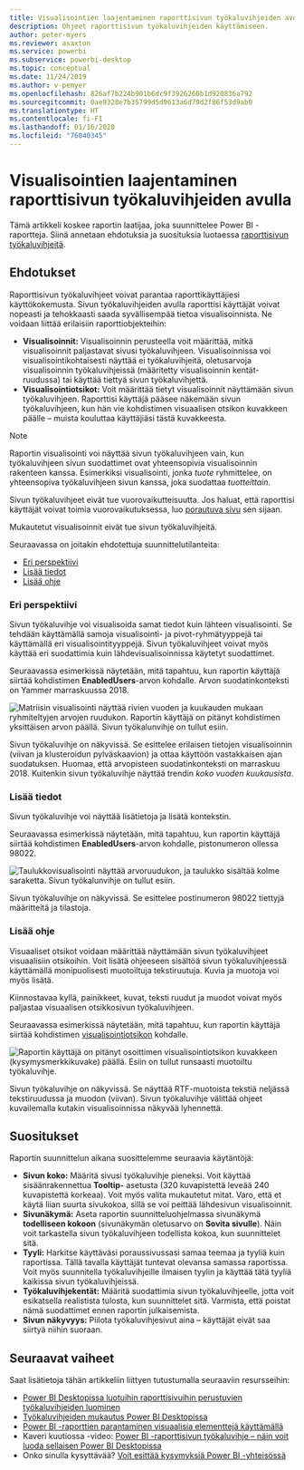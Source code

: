 ```yaml
---
title: Visualisointien laajentaminen raporttisivun työkaluvihjeiden avulla
description: Ohjeet raporttisivun työkaluvihjeiden käyttämiseen.
author: peter-myers
ms.reviewer: asaxton
ms.service: powerbi
ms.subservice: powerbi-desktop
ms.topic: conceptual
ms.date: 11/24/2019
ms.author: v-pemyer
ms.openlocfilehash: 826af7b224b901b6dc9f3926260b1d920836a792
ms.sourcegitcommit: 0ae9328e7b35799d5d9613a6d79d2f86f53d9ab0
ms.translationtype: HT
ms.contentlocale: fi-FI
ms.lasthandoff: 01/16/2020
ms.locfileid: "76040345"
---
```

# <a name="extend-visuals-with-report-page-tooltips"></a>Visualisointien laajentaminen raporttisivun työkaluvihjeiden avulla

Tämä artikkeli koskee raportin laatijaa, joka suunnittelee Power BI -raportteja. Siinä annetaan ehdotuksia ja suosituksia luotaessa [raporttisivun työkaluvihjeitä](../desktop-tooltips.md).

## <a name="suggestions"></a>Ehdotukset

Raporttisivun työkaluvihjeet voivat parantaa raporttikäyttäjiesi käyttökokemusta. Sivun työkaluvihjeiden avulla raporttisi käyttäjät voivat nopeasti ja tehokkaasti saada syvällisempää tietoa visualisoinnista. Ne voidaan liittää erilaisiin raporttiobjekteihin:

- **Visualisoinnit:** Visualisoinnin perusteella voit määrittää, mitkä visualisoinnit paljastavat sivusi työkaluvihjeen. Visualisoinnissa voi visualisointikohtaisesti näyttää ei työkaluvihjeitä, oletusarvoja visualisoinnin työkaluvihjeissä (määritetty visualisoinnin kentät-ruudussa) tai käyttää tiettyä sivun työkaluvihjettä.
- **Visualisointiotsikot:** Voit määrittää tietyt visualisoinnit näyttämään sivun työkaluvihjeen. Raporttisi käyttäjä pääsee näkemään sivun työkaluvihjeen, kun hän vie kohdistimen visuaalisen otsikon kuvakkeen päälle – muista kouluttaa käyttäjiäsi tästä kuvakkeesta.

> [!NOTE]
> Raportin visualisointi voi näyttää sivun työkaluvihjeen vain, kun työkaluvihjeen sivun suodattimet ovat yhteensopivia visualisoinnin rakenteen kanssa. Esimerkiksi visualisointi, jonka _tuote_ ryhmittelee, on yhteensopiva työkaluvihjeen sivun kanssa, joka suodattaa _tuotteittain_.
>
> Sivun työkaluvihjeet eivät tue vuorovaikutteisuutta. Jos haluat, että raporttisi käyttäjät voivat toimia vuorovaikutuksessa, luo [porautuva sivu](../desktop-drillthrough.md) sen sijaan.
>
> Mukautetut visualisoinnit eivät tue sivun työkaluvihjeitä.

Seuraavassa on joitakin ehdotettuja suunnittelutilanteita:

- [Eri perspektiivi](#different-perspective)
- [Lisää tiedot](#add-detail)
- [Lisää ohje](#add-help)

### <a name="different-perspective"></a>Eri perspektiivi

Sivun työkaluvihje voi visualisoida samat tiedot kuin lähteen visualisointi. Se tehdään käyttämällä samoja visualisointi- ja pivot-ryhmätyyppejä tai käyttämällä eri visualisointityyppejä. Sivun työkaluvihjeet voivat myös käyttää eri suodattimia kuin lähdevisualisoinnissa käytetyt suodattimet.

Seuraavassa esimerkissä näytetään, mitä tapahtuu, kun raportin käyttäjä siirtää kohdistimen **EnabledUsers**-arvon kohdalle. Arvon suodatinkonteksti on Yammer marraskuussa 2018.

![Matriisin visualisointi näyttää rivien vuoden ja kuukauden mukaan ryhmiteltyjen arvojen ruudukon. Raportin käyttäjä on pitänyt kohdistimen yksittäisen arvon päällä. Sivun työkalunvihje on tullut esiin.](media/report-page-tooltips/suggestion-different-perspective.png)

Sivun työkaluvihje on näkyvissä. Se esittelee erilaisen tietojen visualisoinnin (viivan ja klusteroidun pylväskaavion) ja ottaa käyttöön vastakkaisen ajan suodatuksen. Huomaa, että arvopisteen suodatinkonteksti on marraskuu 2018. Kuitenkin sivun työkaluvihje näyttää trendin _koko vuoden kuukausista_.

### <a name="add-detail"></a>Lisää tiedot

Sivun työkaluvihje voi näyttää lisätietoja ja lisätä kontekstin.

Seuraavassa esimerkissä näytetään, mitä tapahtuu, kun raportin käyttäjä siirtää kohdistimen **EnabledUsers**-arvon kohdalle, pistonumeron ollessa 98022.

![Taulukkovisualisointi näyttää arvoruudukon, ja taulukko sisältää kolme saraketta. Sivun työkalunvihje on tullut esiin.](media/report-page-tooltips/suggestion-add-details.png)

Sivun työkaluvihje on näkyvissä. Se esittelee postinumeron 98022 tiettyjä määritteitä ja tilastoja.

### <a name="add-help"></a>Lisää ohje

Visuaaliset otsikot voidaan määrittää näyttämään sivun työkaluvihjeet visuaalisiin otsikoihin. Voit lisätä ohjeeseen sisältöä sivun työkaluvihjeessä käyttämällä monipuolisesti muotoiltuja tekstiruutuja. Kuvia ja muotoja voi myös lisätä.

Kiinnostavaa kyllä, painikkeet, kuvat, teksti ruudut ja muodot voivat myös paljastaa visuaalisen otsikkosivun työkaluvihjeen.

Seuraavassa esimerkissä näytetään, mitä tapahtuu, kun raportin käyttäjä siirtää kohdistimen [visualisointiotsikon](../desktop-visual-elements-for-reports.md) kohdalle.

![Raportin käyttäjä on pitänyt osoittimen visualisointiotsikon kuvakkeen (kysymysmerkkikuvake) päällä. Esiin on tullut runsaasti muotoiltu työkaluvihje.](media/report-page-tooltips/suggestion-add-help.png)

Sivun työkaluvihje on näkyvissä. Se näyttää RTF-muotoista tekstiä neljässä tekstiruudussa ja muodon (viivan). Sivun työkaluvihje välittää ohjeet kuvailemalla kutakin visualisoinnissa näkyvää lyhennettä.

## <a name="recommendations"></a>Suositukset

Raportin suunnittelun aikana suosittelemme seuraavia käytäntöjä:

- **Sivun koko:** Määritä sivusi työkaluvihje pieneksi. Voit käyttää sisäänrakennettua **Tooltip-** asetusta (320 kuvapistettä leveää 240 kuvapistettä korkeaa). Voit myös valita mukautetut mitat. Varo, että et käytä liian suurta sivukokoa, sillä se voi peittää lähdesivun visualisoinnit.
- **Sivunäkymä:** Aseta raportin suunnitteluohjelmassa sivunäkymä **todelliseen kokoon** (sivunäkymän oletusarvo on **Sovita sivulle**). Näin voit tarkastella sivun työkaluvihjeen todellista kokoa, kun suunnittelet sitä.
- **Tyyli:** Harkitse käyttäväsi poraussivussasi samaa teemaa ja tyyliä kuin raportissa. Tällä tavalla käyttäjät tuntevat olevansa samassa raportissa. Voit myös suunnitella työkaluvihjeille ilmaisen tyylin ja käyttää tätä tyyliä kaikissa sivun työkaluvihjeissä.
- **Työkaluvihjekentät:** Määritä suodattimia sivun työkaluvihjeelle, jotta voit esikatsella realistista tulosta, kun suunnittelet sitä. Varmista, että poistat nämä suodattimet ennen raportin julkaisemista.
- **Sivun näkyvyys:** Piilota työkaluvihjesivut aina – käyttäjät eivät saa siirtyä niihin suoraan.

## <a name="next-steps"></a>Seuraavat vaiheet

Saat lisätietoja tähän artikkeliin liittyen tutustumalla seuraaviin resursseihin:

- [Power BI Desktopissa luotuihin raporttisivuihin perustuvien työkaluvihjeiden luominen](../desktop-tooltips.md)
- [Työkaluvihjeiden mukautus Power BI Desktopissa](../desktop-custom-tooltips.md)
- [Power BI -raporttien parantaminen visuaalisia elementtejä käyttämällä](../desktop-visual-elements-for-reports.md)
- Kaveri kuutiossa -video: [Power BI -raporttisivun työkaluvihje – näin voit luoda sellaisen Power BI Desktopissa](https://www.youtube.com/watch?v=URTA7JZsAtw)
- Onko sinulla kysyttävää? [Voit esittää kysymyksiä Power BI -yhteisössä](https://community.powerbi.com/)
